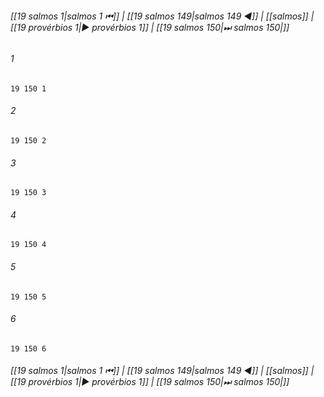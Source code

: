 
###### [[19 salmos 1|salmos 1 ⏮]] | [[19 salmos 149|salmos 149 ◀]] | [[salmos]] | [[19 provérbios 1|▶ provérbios 1]] | [[19 salmos 150|⏭ salmos 150|]]

###### 1
``` verse
19 150 1 
```
###### 2
``` verse
19 150 2 
```
###### 3
``` verse
19 150 3 
```
###### 4
``` verse
19 150 4 
```
###### 5
``` verse
19 150 5 
```
###### 6
``` verse
19 150 6 
```

###### [[19 salmos 1|salmos 1 ⏮]] | [[19 salmos 149|salmos 149 ◀]] | [[salmos]] | [[19 provérbios 1|▶ provérbios 1]] | [[19 salmos 150|⏭ salmos 150|]]

